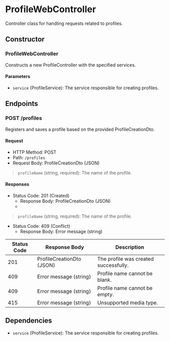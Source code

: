 # ProfileWebController

Controller class for handling requests related to profiles.

## Constructor

### ProfileWebController

Constructs a new ProfileController with the specified services.

#### Parameters

- `service` (ProfileService): The service responsible for creating profiles.

## Endpoints

### POST /profiles

Registers and saves a profile based on the provided ProfileCreationDto.

#### Request

- HTTP Method: POST
- Path: `/profiles`
- Request Body: ProfileCreationDto (JSON)

> `profileName` (string, required): The name of the profile. <br>

#### Responses

- Status Code: 201 (Created)
    - Response Body: ProfileCreationDto (JSON)
    -
> `profileName` (string, required): The name of the profile. <br>

- Status Code: 409 (Conflict)
    - Response Body: Error message (string)

| Status Code | Response Body             | Description                           |
|-------------|---------------------------|---------------------------------------|
| 201         | ProfileCreationDto (JSON) | The profile was created successfully. |
| 409         | Error message (string)    | Profile name cannot be blank.         |
| 409         | Error message (string)    | Profile name cannot be empty.         |
| 415         | Error message (string)    | Unsupported media type.               |

## Dependencies

- `service` (ProfileService): The service responsible for creating profiles.